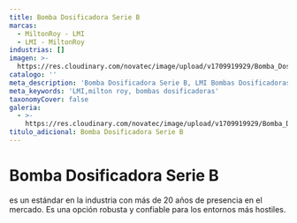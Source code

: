 ```yaml
---
title: Bomba Dosificadora Serie B
marcas:
  - MiltonRoy - LMI
  - LMI - MiltonRoy
industrias: []
imagen: >-
  https://res.cloudinary.com/novatec/image/upload/v1709919929/Bomba_Dosificadora_Serie_B_xtnwqo.png
catalogo: ''
meta_description: 'Bomba Dosificadora Serie B, LMI Bombas Dosificadoras, Milton Roy'
meta_keywords: 'LMI,milton roy, bombas dosificadoras'
taxonomyCover: false
galeria:
  - >-
    https://res.cloudinary.com/novatec/image/upload/v1709919929/Bomba_Dosificadora_Serie_B_xtnwqo.png
titulo_adicional: Bomba Dosificadora Serie B
---
```


# **Bomba Dosificadora Serie B**

es un estándar en la industria con más de 20 años de presencia en el mercado. Es una opción robusta y confiable para los entornos más hostiles.
